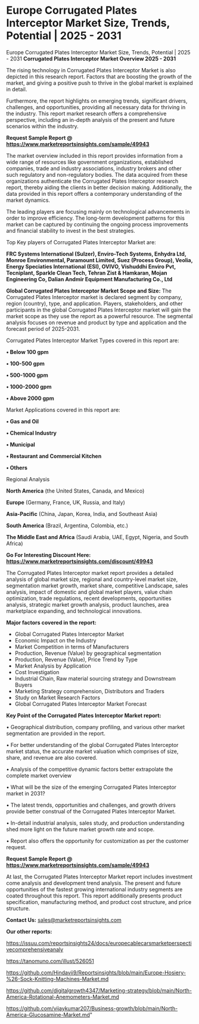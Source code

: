 # Europe Corrugated Plates Interceptor Market Size, Trends, Potential | 2025 - 2031
Europe Corrugated Plates Interceptor Market Size, Trends, Potential | 2025 - 2031
<Strong> Corrugated Plates Interceptor Market Overview 2025 - 2031</strong>

The rising technology in Corrugated Plates Interceptor Market is also depicted in this research report. Factors that are boosting the growth of the market, and giving a positive push to thrive in the global market is explained in detail.

Furthermore, the report highlights on emerging trends, significant drivers, challenges, and opportunities, providing all necessary data for thriving in the industry. This report market research offers a comprehensive perspective, including an in-depth analysis of the present and future scenarios within the industry.

<strong>Request Sample Report @ <a href=https://www.marketreportsinsights.com/sample/49943>https://www.marketreportsinsights.com/sample/49943</a></strong>

The market overview included in this report provides information from a wide range of resources like government organizations, established companies, trade and industry associations, industry brokers and other such regulatory and non-regulatory bodies. The data acquired from these organizations authenticate the Corrugated Plates Interceptor research report, thereby aiding the clients in better decision making. Additionally, the data provided in this report offers a contemporary understanding of the market dynamics.

The leading players are focusing mainly on technological advancements in order to improve efficiency. The long-term development patterns for this market can be captured by continuing the ongoing process improvements and financial stability to invest in the best strategies.

Top Key players of Corrugated Plates Interceptor Market are:

<strong>FRC Systems International (Sulzer), Enviro-Tech Systems, Enhydra Ltd, Monroe Environmental, Paramount Limited, Suez (Process Group), Veolia, Energy Speciaties International (ESI), OVIVO, Vishuddhi Enviro Pvt, Tecniplant, Sparkle Clean Tech, Tehran Zist & Hamkaran, Mojan Engineering Co, Dalian Andmir Equipment Manufacturing Co., Ltd</strong>

<strong><b>Global Corrugated Plates Interceptor Market Scope and Size:</b></strong>
The Corrugated Plates Interceptor market is declared segment by company, region (country), type, and application. Players, stakeholders, and other participants in the global Corrugated Plates Interceptor market will gain the market scope as they use the report as a powerful resource. The segmental analysis focuses on revenue and product by type and application and the forecast period of 2025-2031.

Corrugated Plates Interceptor Market Types covered in this report are:

<strong>•  Below 100 gpm

•  100-500 gpm

•  500-1000 gpm

•  1000-2000 gpm

•  Above 2000 gpm</strong>

Market Applications covered in this report are:

<strong>•  Gas and Oil

•  Chemical Industry

•  Municipal

•  Restaurant and Commercial Kitchen

•  Others</strong> 

Regional Analysis

<strong>North America</strong> (the United States, Canada, and Mexico)

<strong>Europe</strong> (Germany, France, UK, Russia, and Italy)

<strong>Asia-Pacific</strong> (China, Japan, Korea, India, and Southeast Asia)

<strong>South America</strong> (Brazil, Argentina, Colombia, etc.)

<strong>The Middle East and Africa</strong> (Saudi Arabia, UAE, Egypt, Nigeria, and South Africa)

<strong>Go For Interesting Discount Here: <a href=https://www.marketreportsinsights.com/discount/49943>https://www.marketreportsinsights.com/discount/49943</a></strong>

The Corrugated Plates Interceptor market report provides a detailed analysis of global market size, regional and country-level market size, segmentation market growth, market share, competitive Landscape, sales analysis, impact of domestic and global market players, value chain optimization, trade regulations, recent developments, opportunities analysis, strategic market growth analysis, product launches, area marketplace expanding, and technological innovations.

<strong><b>Major factors covered in the report:</b></strong>
<ul>
  <li>Global Corrugated Plates Interceptor Market </li>
  <li>Economic Impact on the Industry</li>
  <li>Market Competition in terms of Manufacturers</li>
  <li>Production, Revenue (Value) by geographical segmentation</li>
  <li>Production, Revenue (Value), Price Trend by Type</li>
  <li>Market Analysis by Application</li>
  <li>Cost Investigation</li>
  <li>Industrial Chain, Raw material sourcing strategy and Downstream Buyers</li>
  <li>Marketing Strategy comprehension, Distributors and Traders</li>
  <li>Study on Market Research Factors</li>
  <li>Global Corrugated Plates Interceptor Market Forecast</li>
</ul>

<strong><b>Key Point of the Corrugated Plates Interceptor Market report:</b></strong>

• Geographical distribution, company profiling, and various other market segmentation are provided in the report.

• For better understanding of the global Corrugated Plates Interceptor market status, the accurate market valuation which comprises of size, share, and revenue are also covered.

• Analysis of the competitive dynamic factors better extrapolate the complete market overview

• What will be the size of the emerging Corrugated Plates Interceptor market in 2031?

• The latest trends, opportunities and challenges, and growth drivers provide better construal of the Corrugated Plates Interceptor Market.

• In-detail industrial analysis, sales study, and production understanding shed more light on the future market growth rate and scope.

• Report also offers the opportunity for customization as per the customer request.

<strong>Request Sample Report @ <a href=https://www.marketreportsinsights.com/sample/49943>https://www.marketreportsinsights.com/sample/49943</a></strong>

At last, the Corrugated Plates Interceptor Market report includes investment come analysis and development trend analysis. The present and future opportunities of the fastest growing international industry segments are coated throughout this report. This report additionally presents product specification, manufacturing method, and product cost structure, and price structure.

<strong>Contact Us:</strong>
sales@marketreportsinsights.com

<strong>Our other reports:</strong>

<a href=https://issuu.com/reportsinsights24/docs/europecablecarsmarketperspectivecomprehensiveanaly>https://issuu.com/reportsinsights24/docs/europecablecarsmarketperspectivecomprehensiveanaly</a>

<a href=https://tanomuno.com/illust/526051>https://tanomuno.com/illust/526051</a>

<a href=https://github.com/Hindavii9/Reportsinsights/blob/main/Europe-Hosiery-%26-Sock-Knitting-Machines-Market.md>https://github.com/Hindavii9/Reportsinsights/blob/main/Europe-Hosiery-%26-Sock-Knitting-Machines-Market.md</a>

<a href=https://github.com/digitalgrowth4347/Marketing-strategy/blob/main/North-America-Rotational-Anemometers-Market.md>https://github.com/digitalgrowth4347/Marketing-strategy/blob/main/North-America-Rotational-Anemometers-Market.md</a>

<a href=https://github.com/vijaykumar207/Business-growth/blob/main/North-America-Glucosamine-Market.md>https://github.com/vijaykumar207/Business-growth/blob/main/North-America-Glucosamine-Market.md</a>"
